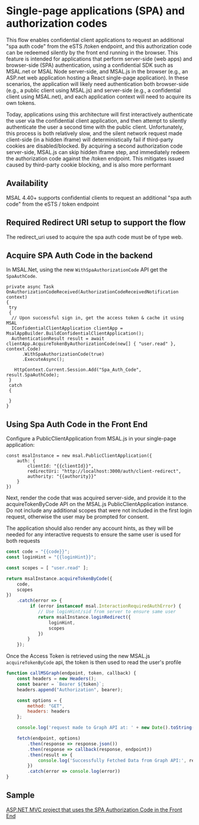 # Single-page applications (SPA) and authorization codes

This flow enables confidential client applications to request an additional "spa auth code" from the eSTS /token endpoint, and this authorization code can be redeemed silently by the front end running in the browser. This feature is intended for applications that perform server-side (web apps) and browser-side (SPA) authentication, using a confidential SDK such as MSAL.net or MSAL Node server-side, and MSAL.js in the browser (e.g., an ASP.net web application hosting a React single-page application). In these scenarios, the application will likely need authentication both browser-side (e.g., a public client using MSAL.js) and server-side (e.g., a confidential client using MSAL.net), and each application context will need to acquire its own tokens.

Today, applications using this architecture will first interactively authenticate the user via the confidential client application, and then attempt to silently authenticate the user a second time with the public client. Unfortunately, this process is both relatively slow, and the silent network request made client-side (in a hidden iframe) will deterministically fail if third-party cookies are disabled/blocked. By acquiring a second authorization code server-side, MSAL.js can skip hidden iframe step, and immediately redeem the authorization code against the /token endpoint. This mitigates issued caused by third-party cookie blocking, and is also more performant

## Availability

MSAL 4.40+ supports confidential clients to request an additional "spa auth code" from the eSTS / token endpoint

## Required Redirect URI setup to support the flow 

The redirect_uri used to acquire the spa auth code must be of type web.


## Acquire SPA Auth Code in the backend

In MSAL.Net, using the new `WithSpaAuthorizationCode` API get the `SpaAuthCode`. 

```CSharp
private async Task OnAuthorizationCodeReceived(AuthorizationCodeReceivedNotification context)
{
 try
 {
  // Upon successful sign in, get the access token & cache it using MSAL
  IConfidentialClientApplication clientApp = MsalAppBuilder.BuildConfidentialClientApplication();
  AuthenticationResult result = await clientApp.AcquireTokenByAuthorizationCode(new[] { "user.read" }, context.Code)
      .WithSpaAuthorizationCode(true)
      .ExecuteAsync();

   HttpContext.Current.Session.Add("Spa_Auth_Code", result.SpaAuthCode);
 }
 catch
 {
 
 }
}
```

## Using Spa Auth Code in the Front End 

Configure a PublicClientApplication from MSAL.js in your single-page application:

```JS
const msalInstance = new msal.PublicClientApplication({
    auth: {
        clientId: "{{clientId}}",
        redirectUri: "http://localhost:3000/auth/client-redirect",
        authority: "{{authority}}"
    }
})
```

Next, render the code that was acquired server-side, and provide it to the acquireTokenByCode API on the MSAL.js PublicClientApplication instance. Do not include any additional scopes that were not included in the first login request, otherwise the user may be prompted for consent.

The application should also render any account hints, as they will be needed for any interactive requests to ensure the same user is used for both requests

```js
const code = "{{code}}";
const loginHint = "{{loginHint}}";

const scopes = [ "user.read" ];

return msalInstance.acquireTokenByCode({
    code,
    scopes
})
    .catch(error => {
         if (error instanceof msal.InteractionRequiredAuthError) {
            // Use loginHint/sid from server to ensure same user
            return msalInstance.loginRedirect({
                loginHint,
                scopes
            })
        }
    });
```

Once the Access Token is retrieved using the new MSAL.js `acquireTokenByCode` api, the token is then used to read the user's profile 

```js
function callMSGraph(endpoint, token, callback) {
    const headers = new Headers();
    const bearer = `Bearer ${token}`;
    headers.append("Authorization", bearer);

    const options = {
        method: "GET",
        headers: headers
    };

    console.log('request made to Graph API at: ' + new Date().toString());

    fetch(endpoint, options)
        .then(response => response.json())
        .then(response => callback(response, endpoint))
        .then(result => {
            console.log('Successfully Fetched Data from Graph API:', result);
        })
        .catch(error => console.log(error))
}
```
## Sample

[ASP.NET MVC project that uses the SPA Authorization Code in the Front End](https://github.com/Azure-Samples/ms-identity-aspnet-webapp-openidconnect)
